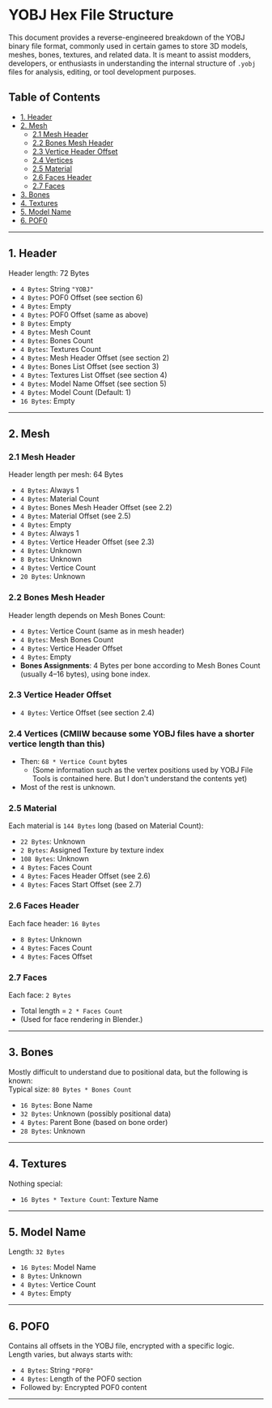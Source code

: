 # YOBJ Hex File Structure

This document provides a reverse-engineered breakdown of the YOBJ binary file format, commonly used in certain games to store 3D models, meshes, bones, textures, and related data. It is meant to assist modders, developers, or enthusiasts in understanding the internal structure of `.yobj` files for analysis, editing, or tool development purposes.

## Table of Contents

- [1. Header](#1-header)
- [2. Mesh](#2-mesh)
  - [2.1 Mesh Header](#21-mesh-header)
  - [2.2 Bones Mesh Header](#22-bones-mesh-header)
  - [2.3 Vertice Header Offset](#23-vertice-header-offset)
  - [2.4 Vertices](#24-vertices)
  - [2.5 Material](#25-material)
  - [2.6 Faces Header](#26-faces-header)
  - [2.7 Faces](#27-faces)
- [3. Bones](#3-bones)
- [4. Textures](#4-textures)
- [5. Model Name](#5-model-name)
- [6. POF0](#6-pof0)

---

## 1. Header
Header length: 72 Bytes
- `4 Bytes`: String `"YOBJ"`  
- `4 Bytes`: POF0 Offset (see section 6)  
- `4 Bytes`: Empty  
- `4 Bytes`: POF0 Offset (same as above)  
- `8 Bytes`: Empty  
- `4 Bytes`: Mesh Count  
- `4 Bytes`: Bones Count  
- `4 Bytes`: Textures Count  
- `4 Bytes`: Mesh Header Offset (see section 2)  
- `4 Bytes`: Bones List Offset (see section 3)  
- `4 Bytes`: Textures List Offset (see section 4)  
- `4 Bytes`: Model Name Offset (see section 5)  
- `4 Bytes`: Model Count (Default: 1)  
- `16 Bytes`: Empty

---

## 2. Mesh

### 2.1 Mesh Header

Header length per mesh: 64 Bytes

- `4 Bytes`: Always 1  
- `4 Bytes`: Material Count  
- `4 Bytes`: Bones Mesh Header Offset (see 2.2)  
- `4 Bytes`: Material Offset (see 2.5)  
- `4 Bytes`: Empty  
- `4 Bytes`: Always 1  
- `4 Bytes`: Vertice Header Offset (see 2.3)  
- `4 Bytes`: Unknown  
- `8 Bytes`: Unknown  
- `4 Bytes`: Vertice Count  
- `20 Bytes`: Unknown

### 2.2 Bones Mesh Header

Header length depends on Mesh Bones Count:

- `4 Bytes`: Vertice Count (same as in mesh header)  
- `4 Bytes`: Mesh Bones Count  
- `4 Bytes`: Vertice Header Offset  
- `4 Bytes`: Empty  
- **Bones Assignments**: 4 Bytes per bone according to Mesh Bones Count (usually 4–16 bytes), using bone index.

### 2.3 Vertice Header Offset

- `4 Bytes`: Vertice Offset (see section 2.4)

### 2.4 Vertices (CMIIW because some YOBJ files have a shorter vertice length than this)

- Then: `68 * Vertice Count` bytes  
  - (Some information such as the vertex positions used by YOBJ File Tools is contained here. But I don't understand the contents yet)  
- Most of the rest is unknown.

### 2.5 Material

Each material is `144 Bytes` long (based on Material Count):

- `22 Bytes`: Unknown  
- `2 Bytes`: Assigned Texture by texture index  
- `108 Bytes`: Unknown  
- `4 Bytes`: Faces Count  
- `4 Bytes`: Faces Header Offset (see 2.6)  
- `4 Bytes`: Faces Start Offset (see 2.7)

### 2.6 Faces Header

Each face header: `16 Bytes`

- `8 Bytes`: Unknown  
- `4 Bytes`: Faces Count  
- `4 Bytes`: Faces Offset

### 2.7 Faces

Each face: `2 Bytes`  
- Total length = `2 * Faces Count`  
- (Used for face rendering in Blender.)

---

## 3. Bones

Mostly difficult to understand due to positional data, but the following is known:  
Typical size: `80 Bytes * Bones Count`

- `16 Bytes`: Bone Name  
- `32 Bytes`: Unknown (possibly positional data)  
- `4 Bytes`: Parent Bone (based on bone order)  
- `28 Bytes`: Unknown

---

## 4. Textures

Nothing special:  
- `16 Bytes * Texture Count`: Texture Name

---

## 5. Model Name

Length: `32 Bytes`  

- `16 Bytes`: Model Name  
- `8 Bytes`: Unknown
- `4 Bytes`: Vertice Count
- `4 Bytes`: Empty

---

## 6. POF0

Contains all offsets in the YOBJ file, encrypted with a specific logic.  
Length varies, but always starts with:

- `4 Bytes`: String `"POF0"`  
- `4 Bytes`: Length of the POF0 section  
- Followed by: Encrypted POF0 content

---
